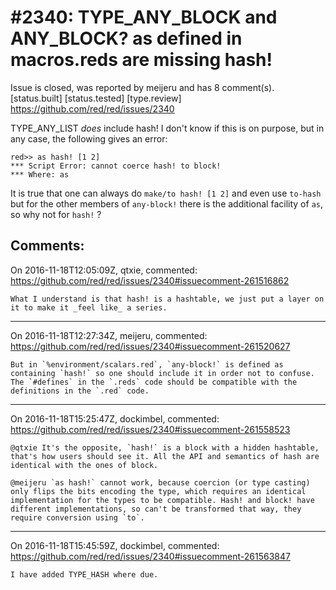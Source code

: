 
#2340: TYPE_ANY_BLOCK and ANY_BLOCK? as defined in macros.reds are missing hash!
================================================================================
Issue is closed, was reported by meijeru and has 8 comment(s).
[status.built] [status.tested] [type.review]
<https://github.com/red/red/issues/2340>

TYPE_ANY_LIST *does* include hash!
I don't know if this is on purpose, but in any case, the following gives an error:
```
red>> as hash! [1 2]
*** Script Error: cannot coerce hash! to block!
*** Where: as
```

It is true that one can always do `make/to hash! [1 2]` and even use `to-hash` but for the other members of `any-block!` there is the additional facility of `as`, so why not for `hash!` ?



Comments:
--------------------------------------------------------------------------------

On 2016-11-18T12:05:09Z, qtxie, commented:
<https://github.com/red/red/issues/2340#issuecomment-261516862>

    What I understand is that hash! is a hashtable, we just put a layer on it to make it _feel like_ a series.

--------------------------------------------------------------------------------

On 2016-11-18T12:27:34Z, meijeru, commented:
<https://github.com/red/red/issues/2340#issuecomment-261520627>

    But in `%environment/scalars.red`, `any-block!` is defined as containing `hash!` so one should include it in order not to confuse. The `#defines` in the `.reds` code should be compatible with the definitions in the `.red` code.   

--------------------------------------------------------------------------------

On 2016-11-18T15:25:47Z, dockimbel, commented:
<https://github.com/red/red/issues/2340#issuecomment-261558523>

    @qtxie It's the opposite, `hash!` is a block with a hidden hashtable, that's how users should see it. All the API and semantics of hash are identical with the ones of block. 
    
    @meijeru `as hash!` cannot work, because coercion (or type casting) only flips the bits encoding the type, which requires an identical implementation for the types to be compatible. Hash! and block! have different implementations, so can't be transformed that way, they require conversion using `to`.

--------------------------------------------------------------------------------

On 2016-11-18T15:45:59Z, dockimbel, commented:
<https://github.com/red/red/issues/2340#issuecomment-261563847>

    I have added TYPE_HASH where due.

